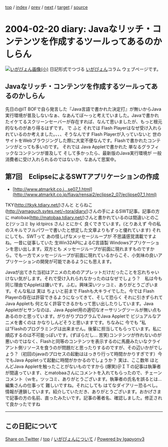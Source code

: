 [top](../index.html) 
 / [index](index.html) 
 / [prev](ig040219.html) 
 / [next](ig040221.html) 
 / [target](https://igapyon.github.io/diary/2004/ig040220.html) 
 / [source](https://github.com/igapyon/diary/blob/master/2004/ig040220.src.md) 

2004-02-20 diary: Javaなリッチ・コンテンツを作成するツールってあるのかしらん
=====================================================================================================
[![いがぴょん画像(小)](https://igapyon.github.io/diary/images/iga200306s.jpg "いがぴょん")](https://igapyon.github.io/diary/memo/memoigapyon.html) 日記形式でつづる [いがぴょん](https://igapyon.github.io/diary/memo/memoigapyon.html)コラム ウェブページです。

## Javaなリッチ・コンテンツを作成するツールってあるのかしらん

先日の@IT BOFで自ら発言した『Java言語で書かれた決定打』が無いからJava実行環境が普及しないなぁ、なあんてぼ～っと考えていました。Javaで書かれたイケてるスクリーンセーバーが存在すれば、なんて思いましたが、もっと根元的なものがあり得るはずです。
で ふと それでは Flash Playerはなぜ受け入れられているのか考えました。、、、そうなんです Flash Playerが入っていないと 世のサイトをWebブラウジングした際に大変不便なんです。Flashで書かれたコンテンツがとっても多いのです。
それでは Java Appletで書かれた 単なるグラフィックなコンテンツが普及して そして多かったら、最新版のJava実行環境が 一般消費者に受け入れられるのではないか、なあんて思案中。


## 第7回　EclipseによるSWTアプリケーションの作成


* [http://www.atmarkit.co.j...se07_1.html](http://www.atmarkit.co.jp/fjava/rensai2/eclipse2_07/eclipse07_1.html)

TKY(http://tkyk.tdiary.net/)さんと とらねこ(http://yamaguch.sytes.net/~tora/diary/)さんの手によるSWT記事。記事の方に matobaa(http://matobaa.tdiary.net/)さんと書かれているのは間違いとのこと(ツッコミ by id:tpircs さん) とにかく 良くできています。(とりあえず 今の私のスキルでフルパワーで書いたと想定した文章よりもずっと優れています) それにしても、SWTって あの怪しげなメッセージループが 不思議感覚満載ですよね。一昔に従事していた 生Win32APIによるC言語製 Windowsアプリケーションを思い出します。双方とも メッセージループが前面に現れますものですから。でも一方でメッセージループが前面に現れているからこそ、小気味の良いアプリケーションの開発が可能であるようにも思えます。

Javaが出てきた当初はアニメのためのアプレットだけだったことを忘れちゃいけない気がします。それで受け入れられなかったのはなぜでしょう？　私は今も同じ理由でAppletは嫌いです。ふむ。興味深いツッコミ、ありがとうございます。そんな私は 実は ちょいと前まで Flashも大キライでした。今では Flash Playerの存在は許容できるようになってきて、そして恐らく それに引きずられて Java Appletも 何となく許容できるかもって思い出したりしています。Java Appletがヒサンなのは、Java Applet用の適切なオーサリングツールが無い点もあるのかと思っています。がりがりプログラムでJava Appletで ビジュアルなアニメを書くのは かなりしんどそうと思いますです。ちなみに 今でも ”私は”Flashのプログラミングは出来ません。後輩に担当してもらっています。私に順応するのは不可能っぽいです。(ずぼらだし… 苦笑)コンテンツが作れないのが悪いのではなく、Flashと同等のコンテンツを表示するのに馬鹿みたいなクライアント側リソースを食うのが問題だと思ったりするのですが、その辺いかがでしょう？（初回のjavaのプロセスの起動ははっきり行って時間かかりすぎです）今でもJava Appletって起動に時間がかかるのでしょうか？ 実は、ここ数年 ほとんどJava Appletを触ったことがないものですから (爆笑)＠ＩＴの記事は執筆者が間違っています、とmatobaaさんにコメントを入れてもらったので、チェーンコメント（ｗを。ツッコミ、ありがとうございます。執筆者の氏名を誤るとは… 編集さんの仕事って 難しいですね。それにしても はてなダイアリー恐るべし。情報が連鎖しています。紹介していただき、ありがとうございます。おかげさまで記事の方の名前、直ったみたいです。記事の著者名、確認しました。修正されて良かったですね


----------------------------------------------------------------------------------------------------

## この日記について

[Share on Twitter](https://twitter.com/intent/tweet?hashtags=igapyon%2Cdiary%2C%E3%81%84%E3%81%8C%E3%81%B4%E3%82%87%E3%82%93&text=Java%E3%81%AA%E3%83%AA%E3%83%83%E3%83%81%E3%83%BB%E3%82%B3%E3%83%B3%E3%83%86%E3%83%B3%E3%83%84%E3%82%92%E4%BD%9C%E6%88%90%E3%81%99%E3%82%8B%E3%83%84%E3%83%BC%E3%83%AB%E3%81%A3%E3%81%A6%E3%81%82%E3%82%8B%E3%81%AE%E3%81%8B%E3%81%97%E3%82%89%E3%82%93&url=https%3A%2F%2Figapyon.github.io%2Fdiary%2F2004%2Fig040220.html) / [top](../index.html) / [いがぴょんについて](https://igapyon.github.io/diary/memo/memoigapyon.html) / [Powered by Igapyonv3](https://github.com/igapyon/igapyonv3)
